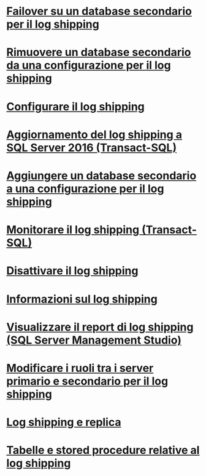 # [Failover su un database secondario per il log shipping](fail-over-to-a-log-shipping-secondary-sql-server.md)
# [Rimuovere un database secondario da una configurazione per il log shipping](remove-a-secondary-database-from-a-log-shipping-configuration-sql-server.md)
# [Configurare il log shipping](configure-log-shipping-sql-server.md)
# [Aggiornamento del log shipping a SQL Server 2016 (Transact-SQL)](upgrading-log-shipping-to-sql-server-2016-transact-sql.md)
# [Aggiungere un database secondario a una configurazione per il log shipping](add-a-secondary-database-to-a-log-shipping-configuration-sql-server.md)
# [Monitorare il log shipping (Transact-SQL)](monitor-log-shipping-transact-sql.md)
# [Disattivare il log shipping](remove-log-shipping-sql-server.md)
# [Informazioni sul log shipping](about-log-shipping-sql-server.md)
# [Visualizzare il report di log shipping (SQL Server Management Studio)](view-the-log-shipping-report-sql-server-management-studio.md)
# [Modificare i ruoli tra i server primario e secondario per il log shipping](change-roles-between-primary-and-secondary-log-shipping-servers-sql-server.md)
# [Log shipping e replica](log-shipping-and-replication-sql-server.md)
# [Tabelle e stored procedure relative al log shipping](log-shipping-tables-and-stored-procedures.md)
